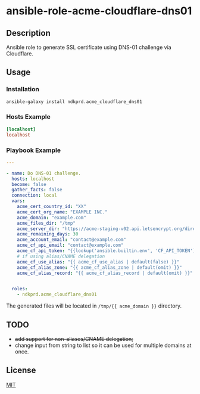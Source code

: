 # ansible-role-acme-cloudflare-dns01

## Description

Ansible role to generate SSL certificate using DNS-01 challenge via Cloudflare.

## Usage

### Installation

```bash
ansible-galaxy install ndkprd.acme_cloudflare_dns01
```

### Hosts Example

```ini
[localhost]
localhost
```

### Playbook Example

```yaml
---

- name: Do DNS-01 challenge.
  hosts: localhost
  become: false
  gather_facts: false
  connection: local
  vars:
    acme_cert_country_id: "XX"
    acme_cert_org_name: "EXAMPLE INC."
    acme_domain: "example.com"
    acme_files_dir: "/tmp"
    acme_server_dir: "https://acme-staging-v02.api.letsencrypt.org/directory"
    acme_remaining_days: 30
    acme_account_email: "contact@example.com"
    acme_cf_api_email: "contact@example.com"
    acme_cf_api_token: "{{lookup('ansible.builtin.env', 'CF_API_TOKEN') }}"
    # if using alias/CNAME delegation
    acme_cf_use_alias: "{{ acme_cf_use_alias | default(false) }}"
    acme_cf_alias_zone: "{{ acme_cf_alias_zone | default(omit) }}"
    acme_cf_alias_record: "{{ acme_cf_alias_record | default(omit) }}"


  roles:
    - ndkprd.acme_cloudflare_dns01

```

The generated files will be located in `/tmp/{{ acme_domain }}` directory.

## TODO

- ~~add support for non-aliases/CNAME delegation;~~
- change input from string to list so it can be used for multiple domains at once.

## License

[MIT](./LICENSE)
